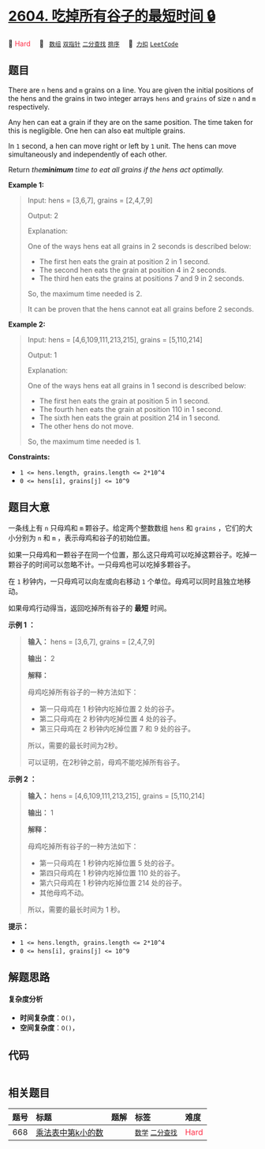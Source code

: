 # [2604. 吃掉所有谷子的最短时间 🔒](https://2xiao.github.io/leetcode-js/problem/2604.html)

🔴 <font color=#ff334b>Hard</font>&emsp; 🔖&ensp; [`数组`](/tag/array.md) [`双指针`](/tag/two-pointers.md) [`二分查找`](/tag/binary-search.md) [`排序`](/tag/sorting.md)&emsp; 🔗&ensp;[`力扣`](https://leetcode.cn/problems/minimum-time-to-eat-all-grains) [`LeetCode`](https://leetcode.com/problems/minimum-time-to-eat-all-grains)

## 题目

There are `n` hens and `m` grains on a line. You are given the initial
positions of the hens and the grains in two integer arrays `hens` and `grains`
of size `n` and `m` respectively.

Any hen can eat a grain if they are on the same position. The time taken for
this is negligible. One hen can also eat multiple grains.

In `1` second, a hen can move right or left by `1` unit. The hens can move
simultaneously and independently of each other.

Return _the**minimum** time to eat all grains if the hens act optimally._



**Example 1:**

> Input: hens = [3,6,7], grains = [2,4,7,9]
> 
> Output: 2
> 
> Explanation: 
> 
> One of the ways hens eat all grains in 2 seconds is described below:
> - The first hen eats the grain at position 2 in 1 second. 
> - The second hen eats the grain at position 4 in 2 seconds. 
> - The third hen eats the grains at positions 7 and 9 in 2 seconds. 
> 
> So, the maximum time needed is 2.
> 
> It can be proven that the hens cannot eat all grains before 2 seconds.

**Example 2:**

> Input: hens = [4,6,109,111,213,215], grains = [5,110,214]
> 
> Output: 1
> 
> Explanation: 
> 
> One of the ways hens eat all grains in 1 second is described below:
> - The first hen eats the grain at position 5 in 1 second. 
> - The fourth hen eats the grain at position 110 in 1 second.
> - The sixth hen eats the grain at position 214 in 1 second. 
> - The other hens do not move. 
> 
> So, the maximum time needed is 1.

**Constraints:**

  * `1 <= hens.length, grains.length <= 2*10^4`
  * `0 <= hens[i], grains[j] <= 10^9`


## 题目大意

一条线上有 `n` 只母鸡和 `m` 颗谷子。给定两个整数数组 `hens` 和 `grains` ，它们的大小分别为 `n` 和 `m`
，表示母鸡和谷子的初始位置。

如果一只母鸡和一颗谷子在同一个位置，那么这只母鸡可以吃掉这颗谷子。吃掉一颗谷子的时间可以忽略不计。一只母鸡也可以吃掉多颗谷子。

在 `1` 秒钟内，一只母鸡可以向左或向右移动 `1` 个单位。母鸡可以同时且独立地移动。

如果母鸡行动得当，返回吃掉所有谷子的 **最短** 时间。





**示例 1 ：**

> 
> 
> 
> 
> 
> **输入：** hens = [3,6,7], grains = [2,4,7,9]
> 
> **输出：** 2
> 
> **解释：**
> 
> 母鸡吃掉所有谷子的一种方法如下：
> - 第一只母鸡在 1 秒钟内吃掉位置 2 处的谷子。
> - 第二只母鸡在 2 秒钟内吃掉位置 4 处的谷子。
> - 第三只母鸡在 2 秒钟内吃掉位置 7 和 9 处的谷子。 
> 
> 所以，需要的最长时间为2秒。 
> 
> 可以证明，在2秒钟之前，母鸡不能吃掉所有谷子。

**示例 2 ：**

> 
> 
> 
> 
> 
> **输入：** hens = [4,6,109,111,213,215], grains = [5,110,214]
> 
> **输出：** 1
> 
> **解释：**
> 
> 母鸡吃掉所有谷子的一种方法如下：
> - 第一只母鸡在 1 秒钟内吃掉位置 5 处的谷子。
> - 第四只母鸡在 1 秒钟内吃掉位置 110 处的谷子。
> - 第六只母鸡在 1 秒钟内吃掉位置 214 处的谷子。
> - 其他母鸡不动。 
> 
> 所以，需要的最长时间为 1 秒。



**提示：**

  * `1 <= hens.length, grains.length <= 2*10^4`
  * `0 <= hens[i], grains[j] <= 10^9`


## 解题思路

#### 复杂度分析

- **时间复杂度**：`O()`，
- **空间复杂度**：`O()`，

## 代码

```javascript

```

## 相关题目

<!-- prettier-ignore -->
| 题号 | 标题 | 题解 | 标签 | 难度 |
| :------: | :------ | :------: | :------ | :------ |
| 668 | [乘法表中第k小的数](https://leetcode.com/problems/kth-smallest-number-in-multiplication-table) |  |  [`数学`](/tag/math.md) [`二分查找`](/tag/binary-search.md) | <font color=#ff334b>Hard</font> |